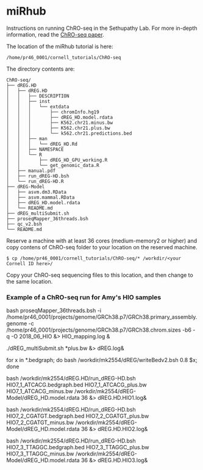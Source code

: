 # miRhub

Instructions on running ChRO-seq in the Sethupathy Lab. For more in-depth information, read the [ChRO-seq paper](https://www.biorxiv.org/content/early/2017/09/07/185991).

The location of the miRhub tutorial is here:
```
/home/pr46_0001/cornell_tutorials/ChRO-seq
```

The directory contents are:
```
ChRO-seq/
├── dREG.HD
│   ├── dREG.HD
│   │   ├── DESCRIPTION
│   │   ├── inst
│   │   │   └── extdata
│   │   │       ├── chromInfo.hg19
│   │   │       ├── dREG_HD.model.rdata
│   │   │       ├── K562.chr21.minus.bw
│   │   │       ├── K562.chr21.plus.bw
│   │   │       └── k562.chr21.predictions.bed
│   │   ├── man
│   │   │   └── dREG_HD.Rd
│   │   ├── NAMESPACE
│   │   └── R
│   │       ├── dREG_HD_GPU_working.R
│   │       └── get_genomic_data.R
│   ├── manual.pdf
│   ├── run_dREG-HD.bsh
│   └── run_dREG-HD.R
├── dREG-Model
│   ├── asvm.dm3.RData
│   ├── asvm.mammal.RData
│   ├── dREG_HD.model.rdata
│   └── README.md
├── dREG_multiSubmit.sh
├── proseqMapper_36threads.bsh
├── qc_v2.bsh
└── README.md
```

Reserve a machine with at least 36 cores (medium-memory2 or higher) and copy contens of ChRO-seq folder to your location on the reserved machine.

```
$ cp /home/pr46_0001/cornell_tutorials/ChRO-seq/* /workdir/<your Cornell ID here>/
```

Copy your ChRO-seq sequencing files to this location, and then change to the same location.

### Example of a ChRO-seq run for Amy's HIO samples

bash proseqMapper_36threads.bsh -i /home/pr46_0001/projects/genome/GRCh38.p7/GRCh38.primary_assembly.genome -c /home/pr46_0001/projects/genome/GRCh38.p7/GRCh38.chrom.sizes -b6 -q -O 2018_06_HIO &> HIO_mapping.log &

./dREG_multiSubmit.sh *plus.bw &> dREG.log&

for x in *.bedgraph; do bash /workdir/mk2554/dREG/writeBedv2.bsh 0.8 $x; done

bash /workdir/mk2554/dREG.HD/run_dREG-HD.bsh HIO7_1_ATCACG.bedgraph.bed HIO7_1_ATCACG_plus.bw HIO7_1_ATCACG_minus.bw /workdir/mk2554/dREG-Model/dREG_HD.model.rdata 36 &> dREG.HD.HIO1.log&

bash /workdir/mk2554/dREG.HD/run_dREG-HD.bsh HIO7_2_CGATGT.bedgraph.bed HIO7_2_CGATGT_plus.bw HIO7_2_CGATGT_minus.bw /workdir/mk2554/dREG-Model/dREG_HD.model.rdata 36 &> dREG.HD.HIO2.log&

bash /workdir/mk2554/dREG.HD/run_dREG-HD.bsh HIO7_3_TTAGGC.bedgraph.bed HIO7_3_TTAGGC_plus.bw HIO7_3_TTAGGC_minus.bw /workdir/mk2554/dREG-Model/dREG_HD.model.rdata 36 &> dREG.HD.HIO3.log&
